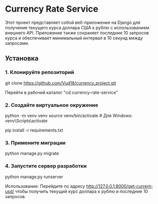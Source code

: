 # Currency Rate Service

Этот проект представляет собой веб-приложение на Django для получения текущего курса доллара США к рублю с использованием внешнего API. Приложение также сохраняет последние 10 запросов курса и обеспечивает минимальный интервал в 10 секунд между запросами.

## Установка

### 1. Клонируйте репозиторий

git clone https://github.com/Vud18/currency_project.git

Перейти в рабочий каталог
"cd currency-rate-service"

### 2. Создайте виртуальное окружение
python -m venv venv
source venv/bin/activate # Для Windows: venv\Scripts\activate

pip install -r requirements.txt

### 3. Примените миграции
python manage.py migrate

### 4. Запустите сервер разработки
python manage.py runserver

Использование:
Перейдите по адресу http://127.0.0.1:8000/get-current-usd/ чтобы получить текущий курс доллара к рублю и последние 10 запросов.
